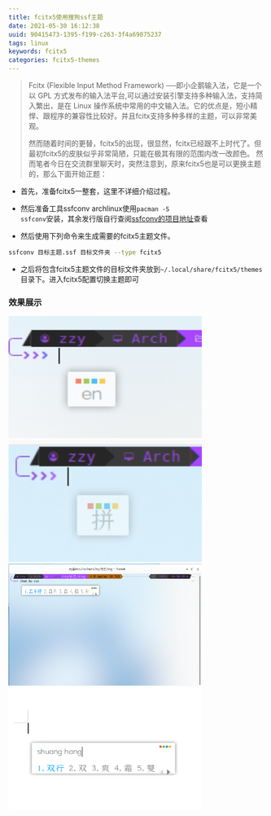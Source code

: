 ```yaml
---
title: fcitx5使用搜狗ssf主题
date: 2021-05-30 16:12:38
uuid: 90415473-1395-f199-c263-3f4a69075237
tags: linux
keywords: fcitx5
categories: fcitx5-themes
---
```


>Fcitx (Flexible Input Method Framework) ──即小企鹅输入法，它是一个以 GPL 方式发布的输入法平台,可以通过安装引擎支持多种输入法，支持简入繁出，是在 Linux 操作系统中常用的中文输入法。它的优点是，短小精悍、跟程序的兼容性比较好。并且fcitx支持多种多样的主题，可以非常美观。
>
>然而随着时间的更替，fcitx5的出现，很显然，fcitx已经跟不上时代了。但最初fcitx5的皮肤似乎非常简陋，只能在极其有限的范围内改一改颜色。
然而笔者今日在交流群里聊天时，突然注意到，原来fcitx5也是可以更换主题的，那么下面开始正题：

* 首先，准备fcitx5一整套，这里不详细介绍过程。

* 然后准备工具ssfconv
archlinux使用<code>pacman -S ssfconv</code>安装，其余发行版自行查阅<a href="https://github.com/fkxxyz/ssfconv">ssfconv的项目地址</a>查看

* 然后使用下列命令来生成需要的fcitx5主题文件。
```bash
ssfconv 目标主题.ssf 目标文件夹 --type fcitx5
```


* 之后将包含fcitx5主题文件的目标文件夹放到<code>~/.local/share/fcitx5/themes</code>目录下。进入fcitx5配置切换主题即可

### 效果展示
<img src="/pictures/fcitx5_en.png" style="width: 380px;height: 240px;">
<img src="/pictures/fcitx5_py.png" style="width: 380px;height: 240px;">
<img src="/pictures/fcitx5_dan.png" style="width: 380px;height: 240px;">
<img src="/pictures/fcitx5_shuang.png" style="width: 380px;height: 240px;">
